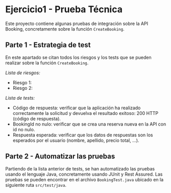# Ejercicio1 - Prueba Técnica
Este proyecto contiene algunas pruebas de integración sobre la API Booking, concretamente sobre la función `CreateBooking`.

## Parte 1 - Estrategia de test
En este apartado se citan todos los riesgos y los tests que se pueden realizar sobre la función `CreateBooking`.

*Lista de riesgos:*
- Riesgo 1:
- Riesgo 2:

*Lista de tests:*
- Código de respuesta: verificar que la aplicación ha realizado correctamente la solicitud y devuelva el resultado exitoso: 200 HTTP (código de respuesta).
- BookingId no nulo: verificar que se crea una reserva nueva en la API con id no nulo.
- Respuesta esperada: verificar que los datos de respuestas son los esperados por el usuario (nombre, apellido, precio total, ...).

## Parte 2 - Automatizar las pruebas
Partiendo de la lista anterior de tests, se han automatizado las pruebas usando el lenguaje Java, concretamente usando JUnit y Rest Assured.
Las pruebas se pueden encontrar en el archivo `BookingTest.java` ubicado en la siguiente ruta `src/test/java`.
